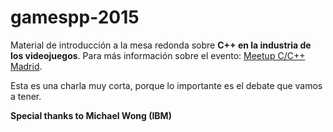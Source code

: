 # gamespp-2015

Material de introducción a la mesa redonda sobre **C++ en la industria de los videojuegos**. Para más información sobre el evento: [Meetup C/C++ Madrid](http://www.meetup.com/es/Madrid-C-Cpp/events/226586751/).

Esta es una charla muy corta, porque lo importante es el debate que vamos a tener.

**Special thanks to Michael Wong (IBM)**
